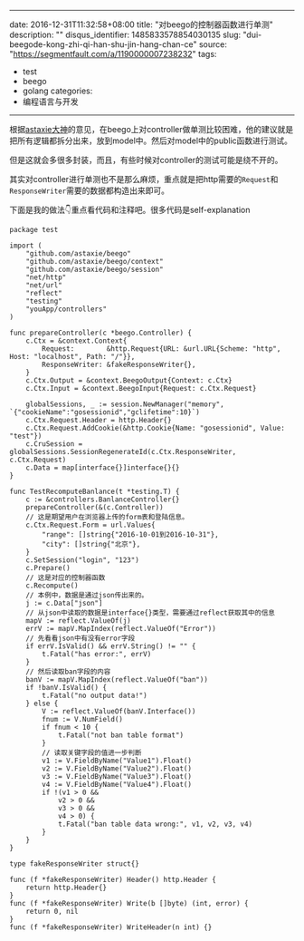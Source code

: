 
---
date: 2016-12-31T11:32:58+08:00
title: "对beego的控制器函数进行单测"
description: ""
disqus_identifier: 1485833578854030135
slug: "dui-beegode-kong-zhi-qi-han-shu-jin-hang-chan-ce"
source: "https://segmentfault.com/a/1190000007238232"
tags: 
- test 
- beego 
- golang 
categories:
- 编程语言与开发
---

根据[astaxie大神](https://github.com/astaxie/beego/issues/164#issuecomment-22848248)的意见，在beego上对controller做单测比较困难，他的建议就是把所有逻辑都拆分出来，放到model中。然后对model中的public函数进行测试。

但是这就会多很多封装，而且，有些时候对controller的测试可能是绕不开的。

其实对controller进行单测也不是那么麻烦，重点就是把http需要的`Request`和`ResponseWriter`需要的数据都构造出来即可。

下面是我的做法👇重点看代码和注释吧。很多代码是self-explanation

    package test

    import (
        "github.com/astaxie/beego"
        "github.com/astaxie/beego/context"
        "github.com/astaxie/beego/session"
        "net/http"
        "net/url"
        "reflect"
        "testing"
        "youApp/controllers"
    )

    func prepareController(c *beego.Controller) {
        c.Ctx = &context.Context{
            Request:        &http.Request{URL: &url.URL{Scheme: "http", Host: "localhost", Path: "/"}},
            ResponseWriter: &fakeResponseWriter{},
        }
        c.Ctx.Output = &context.BeegoOutput{Context: c.Ctx}
        c.Ctx.Input = &context.BeegoInput{Request: c.Ctx.Request}
        
        globalSessions, _ := session.NewManager("memory", `{"cookieName":"gosessionid","gclifetime":10}`)
        c.Ctx.Request.Header = http.Header{}
        c.Ctx.Request.AddCookie(&http.Cookie{Name: "gosessionid", Value: "test"})
        c.CruSession = globalSessions.SessionRegenerateId(c.Ctx.ResponseWriter, c.Ctx.Request)
        c.Data = map[interface{}]interface{}{}
    }

    func TestRecomputeBanlance(t *testing.T) {
        c := &controllers.BanlanceController{}
        prepareController(&(c.Controller))
        // 这是期望用户在浏览器上传的form表和登陆信息。
        c.Ctx.Request.Form = url.Values{
            "range": []string{"2016-10-01到2016-10-31"},
            "city": []string{"北京"},
        }
        c.SetSession("login", "123")
        c.Prepare()
        // 这是对应的控制器函数
        c.Recompute()
        // 本例中，数据是通过json传出来的。
        j := c.Data["json"]
        // 从json中读取的数据是interface{}类型，需要通过reflect获取其中的信息
        mapV := reflect.ValueOf(j)
        errV := mapV.MapIndex(reflect.ValueOf("Error"))
        // 先看看json中有没有error字段
        if errV.IsValid() && errV.String() != "" {
            t.Fatal("has error:", errV)
        }
        // 然后读取ban字段的内容
        banV := mapV.MapIndex(reflect.ValueOf("ban"))
        if !banV.IsValid() {
            t.Fatal("no output data!")
        } else {
            V := reflect.ValueOf(banV.Interface())
            fnum := V.NumField()
            if fnum < 10 {
                t.Fatal("not ban table format")
            }
            // 读取关键字段的值进一步判断
            v1 := V.FieldByName("Value1").Float()
            v2 := V.FieldByName("Value2").Float()
            v3 := V.FieldByName("Value3").Float()
            v4 := V.FieldByName("Value4").Float()
            if !(v1 > 0 &&
                v2 > 0 &&
                v3 > 0 &&
                v4 > 0) {
                t.Fatal("ban table data wrong:", v1, v2, v3, v4)
            }
        }
    }

    type fakeResponseWriter struct{}

    func (f *fakeResponseWriter) Header() http.Header {
        return http.Header{}
    }
    func (f *fakeResponseWriter) Write(b []byte) (int, error) {
        return 0, nil
    }
    func (f *fakeResponseWriter) WriteHeader(n int) {}

